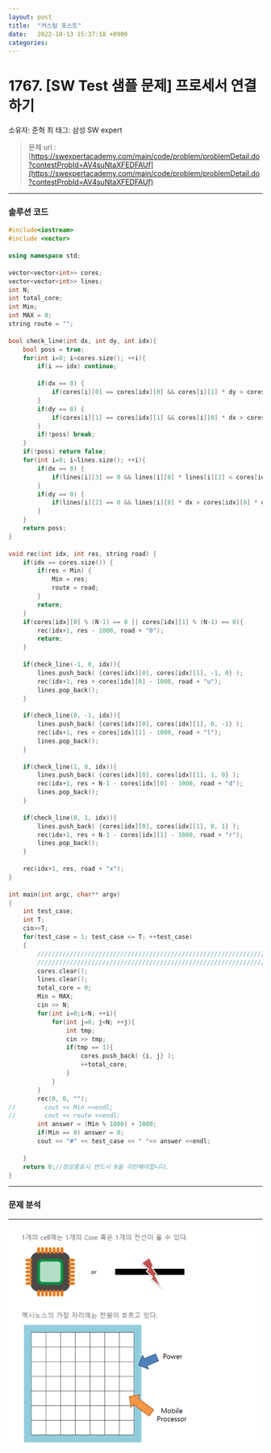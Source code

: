 ```yaml
---
layout: post
title:  "커스텀 포스트"
date:   2022-10-13 15:37:18 +0900
categories: 
---
```


# 1767. [SW Test 샘플 문제] 프로세서 연결하기

소유자: 준혁 최
태그: 삼성 SW expert

> 문제 url : [https://swexpertacademy.com/main/code/problem/problemDetail.do?contestProbId=AV4suNtaXFEDFAUf](https://swexpertacademy.com/main/code/problem/problemDetail.do?contestProbId=AV4suNtaXFEDFAUf)
> 

---

### 솔루션 코드

```cpp
#include<iostream>
#include <vector>

using namespace std;

vector<vector<int>> cores;
vector<vector<int>> lines;
int N;
int total_core;
int Min;
int MAX = 0;
string route = "";

bool check_line(int dx, int dy, int idx){
    bool poss = true;
    for(int i=0; i<cores.size(); ++i){
        if(i == idx) continue;
        
        if(dx == 0) {
            if(cores[i][0] == cores[idx][0] && cores[i][1] * dy > cores[idx][1] * dy) poss = false;
        }
        if(dy == 0) {
            if(cores[i][1] == cores[idx][1] && cores[i][0] * dx > cores[idx][0] * dx) poss = false;
        }
        if(!poss) break;
    }
    if(!poss) return false;
    for(int i=0; i<lines.size(); ++i){
        if(dx == 0) {
            if(lines[i][3] == 0 && lines[i][0] * lines[i][2] < cores[idx][0] * lines[i][2] && lines[i][1] * dy > cores[idx][1] * dy) poss = false;
        }
        if(dy == 0) {
            if(lines[i][2] == 0 && lines[i][0] * dx > cores[idx][0] * dx && lines[i][1] * lines[i][3] < cores[idx][1] * lines[i][3]) poss = false;
        }
    }
    return poss;
}

void rec(int idx, int res, string road) {
    if(idx == cores.size()) {
        if(res < Min) {
            Min = res;
            route = road;
        }
        return;
    }
    if(cores[idx][0] % (N-1) == 0 || cores[idx][1] % (N-1) == 0){
        rec(idx+1, res - 1000, road + "0");
        return;
    }
    
    if(check_line(-1, 0, idx)){
        lines.push_back( {cores[idx][0], cores[idx][1], -1, 0} );
        rec(idx+1, res + cores[idx][0] - 1000, road + "u");
        lines.pop_back();
    }
    
    if(check_line(0, -1, idx)){
        lines.push_back( {cores[idx][0], cores[idx][1], 0, -1} );
        rec(idx+1, res + cores[idx][1] - 1000, road + "l");
        lines.pop_back();
    }
    
    if(check_line(1, 0, idx)){
        lines.push_back( {cores[idx][0], cores[idx][1], 1, 0} );
        rec(idx+1, res + N-1 - cores[idx][0] - 1000, road + "d");
        lines.pop_back();
    }
    
    if(check_line(0, 1, idx)){
        lines.push_back( {cores[idx][0], cores[idx][1], 0, 1} );
        rec(idx+1, res + N-1 - cores[idx][1] - 1000, road + "r");
        lines.pop_back();
    }
    
    rec(idx+1, res, road + "x");
}

int main(int argc, char** argv)
{
	int test_case;
	int T;
	cin>>T;
	for(test_case = 1; test_case <= T; ++test_case)
	{
		/////////////////////////////////////////////////////////////////////////////////////////////
		/////////////////////////////////////////////////////////////////////////////////////////////
		cores.clear();
        lines.clear();
        total_core = 0;
        Min = MAX;
        cin >> N;
        for(int i=0;i<N; ++i){
            for(int j=0; j<N; ++j){
                int tmp;
                cin >> tmp;
                if(tmp == 1){
                    cores.push_back( {i, j} );
                    ++total_core;
                }
            }
        }
        rec(0, 0, "");
//        cout << Min <<endl;
//        cout << route <<endl;
        int answer = (Min % 1000) + 1000;
        if(Min == 0) answer = 0;
        cout << "#" << test_case << " "<< answer <<endl;

	}
	return 0;//정상종료시 반드시 0을 리턴해야합니다.
}
```

---

### 문제 분석

---

![Untitled](1767%20%5BSW%20Test%20%E1%84%89%E1%85%A2%E1%86%B7%E1%84%91%E1%85%B3%E1%86%AF%20%E1%84%86%E1%85%AE%E1%86%AB%E1%84%8C%E1%85%A6%5D%20%E1%84%91%E1%85%B3%E1%84%85%E1%85%A9%E1%84%89%E1%85%A6%E1%84%89%E1%85%A5%20%E1%84%8B%E1%85%A7%E1%86%AB%E1%84%80%E1%85%A7%E1%86%AF%E1%84%92%E1%85%A1%E1%84%80%E1%85%B5%20c2a3fbe9772c4228a820188bdf2735d4/Untitled.png)